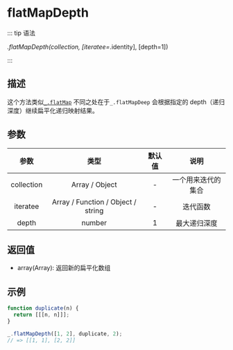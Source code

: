 # flatMapDepth

::: tip 语法

_.flatMapDepth(collection, [iteratee=_.identity], [depth=1])

:::

## 描述

这个方法类似[`_.flatMap`](/Collection/flatMap) 不同之处在于`_.flatMapDeep` 会根据指定的 depth（递归深度）继续扁平化递归映射结果。

## 参数

|    参数    |                类型                | 默认值 |        说明        |
| :--------: | :--------------------------------: | :----: | :----------------: |
| collection |           Array / Object           |   -    | 一个用来迭代的集合 |
|  iteratee  | Array / Function / Object / string |   -    |      迭代函数      |
|   depth    |               number               |   1    |    最大递归深度    |

## 返回值

+ array(Array): 返回新的扁平化数组

## 示例

```js
function duplicate(n) {
  return [[[n, n]]];
}

_.flatMapDepth([1, 2], duplicate, 2);
// => [[1, 1], [2, 2]]
```
